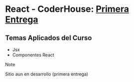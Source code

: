 # React - CoderHouse: [Primera Entrega](https://github.com/ezeledesma/proyecto-reactjs)

## Temas Aplicados del Curso
* Jsx
* Componentes React
  
> [!NOTE]
> Sitio aun en desarrollo (primera entrega)
